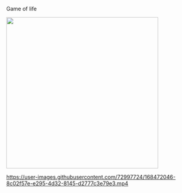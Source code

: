 Game of life

<img src="https://user-images.githubusercontent.com/72997724/168472000-a8903e58-52bb-4fd3-9a7b-33220e621145.gif" width="400" height="400"/>



https://user-images.githubusercontent.com/72997724/168472046-8c02f57e-e295-4d32-8145-d2777c3e79e3.mp4

